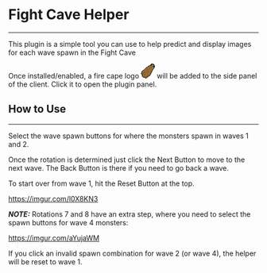 # Fight Cave Helper

---
This plugin is a simple tool you can use to help predict and display images for each wave spawn in the Fight Cave

Once installed/enabled, a fire cape logo 	![firecape](src/main/resources/firecape.png) will be added to the side panel of the client. Click it to open the plugin panel.

## How to Use

---
Select the wave spawn buttons for where the monsters spawn in waves 1 and 2. 

Once the rotation is determined just click the Next Button to move to the next wave. The Back Button is there if you need to go back a wave.

To start over from wave 1, hit the Reset Button at the top.

https://imgur.com/l0X8KN3

***NOTE:*** Rotations 7 and 8 have an extra step, where you need to select the spawn buttons for wave 4 monsters:

https://imgur.com/aYujaWM

If you click an invalid spawn combination for wave 2 (or wave 4), the helper will be reset to wave 1.

